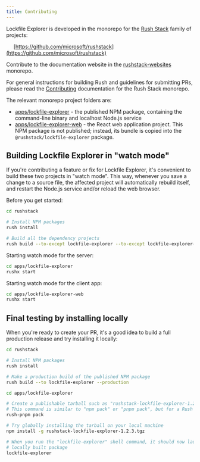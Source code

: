 ```yaml
---
title: Contributing
---
```


Lockfile Explorer is developed in the monorepo for the [Rush Stack](@rushstack/) family of projects:

&nbsp;&nbsp;&nbsp;&nbsp; [https://github.com/microsoft/rushstack](https://github.com/microsoft/rushstack)

Contribute to the documentation website in the
[rushstack-websites](https://github.com/microsoft/rushstack-websites/blob/main/websites/lfx.rushstack.io/) monorepo.

For general instructions for building Rush and guidelines for submitting PRs, please read the
[Contributing](@rushstack/pages/contributing/get_started/) documentation for the Rush Stack
monorepo.

The relevant monorepo project folders are:

- [apps/lockfile-explorer](https://github.com/microsoft/rushstack/tree/main/apps/lockfile-explorer) - the
  published NPM package, containing the command-line binary and localhost Node.js service
- [apps/lockfile-explorer-web](https://github.com/microsoft/rushstack/tree/main/apps/lockfile-explorer-web) - the
  React web application project. This NPM package is not published; instead, its bundle is copied
  into the `@rushstack/lockfile-explorer` package.

## Building Lockfile Explorer in "watch mode"

If you're contributing a feature or fix for Lockfile Explorer, it's convenient to build these two projects in
"watch mode". This way, whenever you save a change to a source file, the affected project will automatically
rebuild itself, and restart the Node.js service and/or reload the web browser.

Before you get started:

```bash
cd rushstack

# Install NPM packages
rush install

# Build all the dependency projects
rush build --to-except lockfile-explorer --to-except lockfile-explorer-web
```

Starting watch mode for the server:

```bash
cd apps/lockfile-explorer
rushx start
```

Starting watch mode for the client app:

```bash
cd apps/lockfile-explorer-web
rushx start
```

## Final testing by installing locally

When you're ready to create your PR, it's a good idea to build a full production release and try
installing it locally:

```bash
cd rushstack

# Install NPM packages
rush install

# Make a production build of the published NPM package
rush build --to lockfile-explorer --production

cd apps/lockfile-explorer

# Create a publishable tarball such as "rushstack-lockfile-explorer-1.2.3.tgz"
# This command is similar to "npm pack" or "pnpm pack", but for a Rush workspace:
rush-pnpm pack

# Try globally installing the tarball on your local machine
npm install -g rushstack-lockfile-explorer-1.2.3.tgz

# When you run the "lockfile-explorer" shell command, it should now launch your
# locally built package
lockfile-explorer
```
